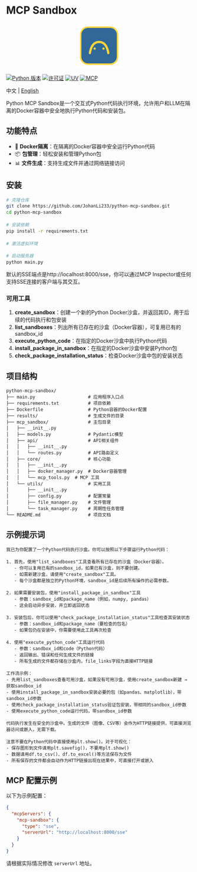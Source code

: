 # MCP Sandbox

<p align="center">
  <img src="assets/mcp_logo.svg" alt="MCP Sandbox Logo" width="120" height="120" />
</p>

[![Python 版本](https://img.shields.io/badge/python-3.12%2B-blue)](https://www.python.org/downloads/release/python-3120/)
[![许可证](https://img.shields.io/badge/License-Apache%202.0-blue.svg)](https://opensource.org/licenses/Apache-2.0)
[![UV](https://img.shields.io/badge/UV-包管理器-blueviolet)](https://github.com/astral-sh/uv)
[![MCP](https://img.shields.io/badge/MCP-兼容-brightgreen)](https://github.com/estitesc/mission-control-link)

中文 | [English](README.md)

Python MCP Sandbox是一个交互式Python代码执行环境，允许用户和LLM在隔离的Docker容器中安全地执行Python代码和安装包。

## 功能特点

- 🐳 **Docker隔离**：在隔离的Docker容器中安全运行Python代码
- 📦 **包管理**：轻松安装和管理Python包
- 📊 **文件生成**：支持生成文件并通过网络链接访问

## 安装

```bash
# 克隆仓库
git clone https://github.com/JohanLi233/python-mcp-sandbox.git
cd python-mcp-sandbox

# 安装依赖
pip install -r requirements.txt

# 激活虚拟环境

# 启动服务器
python main.py
```

默认的SSE端点是http://localhost:8000/sse，你可以通过MCP Inspector或任何支持SSE连接的客户端与其交互。

### 可用工具

1. **create_sandbox**：创建一个新的Python Docker沙盒，并返回其ID，用于后续的代码执行和包安装
2. **list_sandboxes**：列出所有已存在的沙盒（Docker容器），可复用已有的sandbox_id
3. **execute_python_code**：在指定的Docker沙盒中执行Python代码
4. **install_package_in_sandbox**：在指定的Docker沙盒中安装Python包
5. **check_package_installation_status**：检查Docker沙盒中包的安装状态

## 项目结构

```
python-mcp-sandbox/
├── main.py                    # 应用程序入口点
├── requirements.txt           # 项目依赖
├── Dockerfile                 # Python容器的Docker配置
├── results/                   # 生成文件的目录
├── mcp_sandbox/               # 主包目录
│   ├── __init__.py
│   ├── models.py              # Pydantic模型
│   ├── api/                   # API相关组件
│   │   ├── __init__.py
│   │   └── routes.py          # API路由定义
│   ├── core/                  # 核心功能
│   │   ├── __init__.py
│   │   ├── docker_manager.py  # Docker容器管理
│   │   └── mcp_tools.py  # MCP 工具
│   └── utils/                 # 实用工具
│       ├── __init__.py
│       ├── config.py          # 配置常量
│       ├── file_manager.py    # 文件管理
│       └── task_manager.py    # 周期性任务管理
└── README.md                  # 项目文档
```

## 示例提示词

```
我已为你配置了一个Python代码执行沙盒。你可以按照以下步骤运行Python代码：

1. 首先，使用"list_sandboxes"工具查看所有已存在的沙盒（Docker容器）。
   - 你可以复用已有的sandbox_id，如果已有沙盒，则不要创建。
   - 如需新建沙盒，请使用"create_sandbox"工具。
   - 每个沙盒都是独立的Python环境，sandbox_id是后续所有操作的必需参数。

2. 如果需要安装包，使用"install_package_in_sandbox"工具
   - 参数：sandbox_id和package_name（例如，numpy, pandas）
   - 这会启动异步安装，并立即返回状态

3. 安装包后，你可以使用"check_package_installation_status"工具检查其安装状态
   - 参数：sandbox_id和package_name（要检查的包名）
   - 如果包仍在安装中，你需要使用此工具再次检查

4. 使用"execute_python_code"工具运行代码
   - 参数：sandbox_id和code（Python代码）
   - 返回输出、错误和任何生成文件的链接
   - 所有生成的文件都存储在沙盒内，file_links字段为直接HTTP链接

工作流示例：
- 先用list_sandboxes查看可用沙盒，如果没有可用沙盒，使用create_sandbox新建 → 获取sandbox_id
- 使用install_package_in_sandbox安装必要的包（如pandas、matplotlib），带sandbox_id参数
- 使用check_package_installation_status验证包安装，带相同的sandbox_id参数
- 使用execute_python_code运行代码，带sandbox_id参数

代码执行发生在安全的沙盒中。生成的文件（图像、CSV等）会作为HTTP链接提供，可直接浏览器访问或嵌入，无需下载。

注意不要在Python代码中直接使用plt.show()。对于可视化：
- 保存图形到文件请用plt.savefig()，不要用plt.show()
- 数据请用df.to_csv()、df.to_excel()等方法保存为文件
- 所有保存的文件都会自动作为HTTP链接出现在结果中，可直接打开或嵌入
```

## MCP 配置示例

以下为示例配置：

```json
{
  "mcpServers": {
    "mcp-sandbox": {
      "type": "sse",
      "serverUrl": "http://localhost:8000/sse"
    }
  }
}
```

请根据实际情况修改 `serverUrl` 地址。
